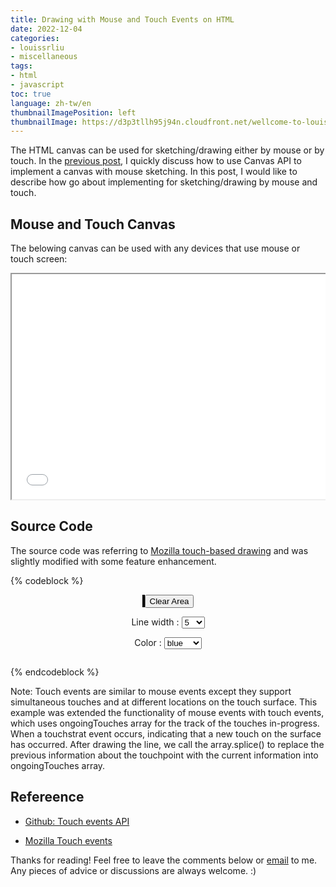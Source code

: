 ```yaml
---
title: Drawing with Mouse and Touch Events on HTML
date: 2022-12-04
categories:
- louissrliu
- miscellaneous
tags:
- html
- javascript
toc: true
language: zh-tw/en
thumbnailImagePosition: left
thumbnailImage: https://d3p3tllh95j94n.cloudfront.net/wellcome-to-louissrliu/dock.jpeg
---
```


The HTML canvas can be used for sketching/drawing either by mouse or by touch. In the [previous post][mouse], I quickly discuss how to use Canvas API to implement a canvas with mouse sketching. In this post, I would like to describe how go about implementing for sketching/drawing by mouse and touch.

<!-- more -->

## Mouse and Touch Canvas ##

The belowing canvas can be used with any devices that use mouse or touch screen:

<div style="overflow-x:auto;">
    <iframe src="/javascript/canvas/mouse_touch_canvas.html" style="width:100%; height:360px", title="add-default-marker"></iframe>
</div>

## Source Code ##

The source code was referring to [Mozilla touch-based drawing][touchbased] and was slightly modified with some feature enhancement.

{% codeblock %}
<style>
#canvas_div {
    text-align: center;
    display: block;
    margin-left: auto;
    margin-right: auto;
}
canvas {
  border: 2px solid black;
}
</style>

<div id="canvas_div" style="overflow-x: auto;">
<canvas id="canvas" width="700" height="360"></canvas>
<button onclick="javascript:clearArea();return false;">Clear Area</button>

Line width : <select id="selWidth">
    <option value="5" selected="selected">5</option>
    <option value="7">7</option>
    <option value="9">9</option>
    <option value="11">11</option>
    <option value="13">13</option>
    <option value="15">15</option>
</select>

Color : <select id="selColor">
    <option value="black">black</option>
    <option value="blue" selected="selected">blue</option>
    <option value="red">red</option>
    <option value="green">green</option>
    <option value="yellow">yellow</option>
    <option value="gray">gray</option>
</select>
</div>

<script>
// When true, moving the mouse draws on the canvas
let isDrawing = false;
let x = 0;
let y = 0;
var offsetX;
var offsetY;

const canvas = document.getElementById('canvas');
const context = canvas.getContext('2d');

function startup() {
  canvas.addEventListener('touchstart', handleStart);
  canvas.addEventListener('touchend', handleEnd);
  canvas.addEventListener('touchcancel', handleCancel);
  canvas.addEventListener('touchmove', handleMove);
  canvas.addEventListener('mousedown', (e) => {
    x = e.offsetX;
    y = e.offsetY;
    isDrawing = true;
  });

  canvas.addEventListener('mousemove', (e) => {
    if (isDrawing) {
      drawLine(context, x, y, e.offsetX, e.offsetY);
      x = e.offsetX;
      y = e.offsetY;
    }
  });


  canvas.addEventListener('mouseup', (e) => {
    if(isDrawing) {
      drawLine(context, x, y, e.offsetX, e.offsetY);
      x = 0;
      y = 0;
      isDrawing = false;
    }
  });
}

document.addEventListener("DOMContentLoaded", startup);

const ongoingTouches = [];

function handleStart(evt) {
  evt.preventDefault();
  const touches = evt.changedTouches;
  offsetX = canvas.getBoundingClientRect().left;
  offsetY = canvas.getBoundingClientRect().top;
  for (let i = 0; i < touches.length; i++) {
    ongoingTouches.push(copyTouch(touches[i]));
  }
}

function handleMove(evt) {
  evt.preventDefault();
  const touches = evt.changedTouches;
  for (let i = 0; i < touches.length; i++) {
    const color = document.getElementById('selColor').value;
    const idx = ongoingTouchIndexById(touches[i].identifier);
    if (idx >= 0) {
      context.beginPath();
      context.moveTo(ongoingTouches[idx].clientX - offsetX, ongoingTouches[idx].clientY - offsetY);
      context.lineTo(touches[i].clientX - offsetX, touches[i].clientY - offsetY);
      context.lineWidth = document.getElementById('selWidth').value;
      context.strokeStyle = color;
      context.lineJoin = "round";
      context.closePath();
      context.stroke();
      ongoingTouches.splice(idx, 1, copyTouch(touches[i])); // swap in the new touch record
    }
  }
}

function handleEnd(evt) {
  evt.preventDefault();
  const touches = evt.changedTouches;
  for (let i = 0; i < touches.length; i++) {
    const color = document.getElementById('selColor').value;
    let idx = ongoingTouchIndexById(touches[i].identifier);

    if (idx >= 0) {
      context.lineWidth = document.getElementById('selWidth').value;
      context.fillStyle = color;
      ongoingTouches.splice(idx, 1); // remove it; we're done
    }
  }
}

function handleCancel(evt) {
  evt.preventDefault();
  const touches = evt.changedTouches;
  for (let i = 0; i < touches.length; i++) {
    let idx = ongoingTouchIndexById(touches[i].identifier);
    ongoingTouches.splice(idx, 1); // remove it; we're done
  }
}

function copyTouch({ identifier, clientX, clientY }) {
  return { identifier, clientX, clientY };
}

function ongoingTouchIndexById(idToFind) {
  for (let i = 0; i < ongoingTouches.length; i++) {
    const id = ongoingTouches[i].identifier;
    if (id === idToFind) {
      return i;
    }
  }
  return -1; // not found
}

function drawLine(context, x1, y1, x2, y2) {
  context.beginPath();
  context.strokeStyle = document.getElementById('selColor').value;
  context.lineWidth = document.getElementById('selWidth').value;
  context.lineJoin = "round";
  context.moveTo(x1, y1);
  context.lineTo(x2, y2);
  context.closePath();
  context.stroke();
}

function clearArea() {
    context.setTransform(1, 0, 0, 1, 0, 0);
    context.clearRect(0, 0, context.canvas.width, context.canvas.height);
}
</script>
{% endcodeblock %}

Note:
Touch events are similar to mouse events except they support simultaneous touches and at different locations on the touch surface. This example was extended the functionality of mouse events with touch events, which uses ongoingTouches array for the track of the touches in-progress. When a touchstrat event occurs, indicating that a new touch on the surface has occurred. After drawing the line, we call the array.splice() to replace the previous information about the touchpoint with the current information into ongoingTouches array.

## Refereence ##

- [Github: Touch events API](https://github.com/mdn/content/blob/main/files/en-us/web/api/touch_events/index.md?plain=1)

- [Mozilla Touch events](https://developer.mozilla.org/en-US/docs/Web/API/Touch_events)

[touchbased]:https://developer.mozilla.org/en-US/docs/Web/API/Touch_events "https://developer.mozilla.org/en-US/docs/Web/API/Touch_events"

[mouse]:https://louissrliu.github.io/2022/11/06/Drawing_with_mouse_events_on_html/ "https://louissrliu.github.io/2022/11/06/Drawing_with_mouse_events_on_html/"

<p>Thanks for reading! Feel free to leave the comments below or <a href="mailto:qazqazqaz850@gmail.com">email</a> to me. Any pieces of advice or discussions are always welcome. :)</p>
